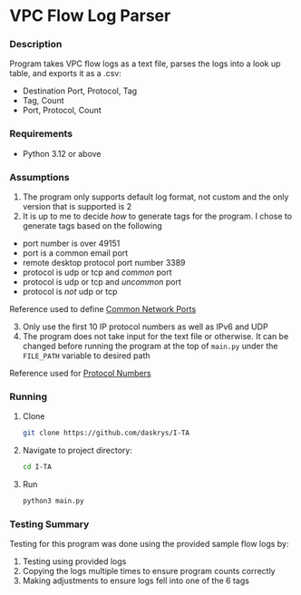 # VPC Flow Log Parser

### Description
Program takes VPC flow logs as a text file, parses the logs into a look up table, and exports it as a .csv:
- Destination Port, Protocol, Tag
- Tag, Count
- Port, Protocol, Count

### Requirements
- Python 3.12 or above

### Assumptions

1. The program only supports default log format, not custom and the only version that is supported is 2
2. It is up to me to decide *how* to generate tags for the program. I chose to generate tags based on the following

- port number is over 49151
- port is a common email port
- remote desktop protocol port number 3389
- protocol is udp or tcp and *common* port
- protocol is udp or tcp and *uncommon* port
- protocol is *not* udp or tcp

Reference used to define [Common Network Ports](https://opensource.com/article/18/10/common-network-ports)

3. Only use the first 10 IP protocol numbers as well as IPv6 and UDP
4. The program does not take input for the text file or otherwise. It can be changed before running the program at the top of ```main.py``` under the ```FILE_PATH``` variable to desired path

Reference used for [Protocol Numbers](https://www.iana.org/assignments/protocol-numbers/protocol-numbers.xhtml)

### Running
1. Clone
    ```bash
    git clone https://github.com/daskrys/I-TA
    ```
2. Navigate to project directory:
    ```bash
    cd I-TA
    ```
3. Run
    ```bash
    python3 main.py
    ```

### Testing Summary

Testing for this program was done using the provided sample flow logs by:

1. Testing using provided logs
2. Copying the logs multiple times to ensure program counts correctly
3. Making adjustments to ensure logs fell into one of the 6 tags  